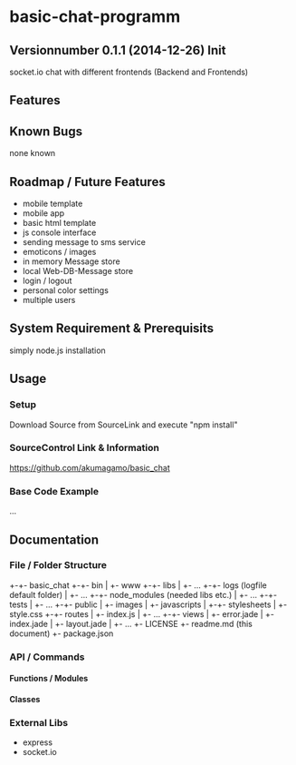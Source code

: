# basic-chat-programm
## Versionnumber 0.1.1 (2014-12-26) Init 
socket.io chat with different frontends (Backend and Frontends)

## Features

## Known Bugs
none known

## Roadmap / Future Features
* mobile template
* mobile app
* basic html template
* js console interface
* sending message to sms service
* emoticons / images
* in memory Message store
* local Web-DB-Message store
* login / logout 
* personal color settings
* multiple users

## System Requirement & Prerequisits
simply node.js installation

## Usage

### Setup
Download Source from SourceLink and execute "npm install"

### SourceControl Link & Information
https://github.com/akumagamo/basic_chat

### Base Code Example
...

## Documentation

### File / Folder Structure 

   +-+- basic_chat
     +-+- bin
     | +- www
     +-+- libs
     | +- ...
     +-+- logs (logfile default folder)
     | +- ...
     +-+- node_modules (needed libs etc.)
     | +- ...
     +-+- tests
     | +- ...
     +-+- public
     | +- images
     | +- javascripts
     | +-+- stylesheets
     |   +- style.css
     +-+- routes
     | +- index.js
     | +- ...
     +-+- views
     | +- error.jade
     | +- index.jade
     | +- layout.jade
     | +- ...
     +- LICENSE
     +- readme.md (this document)
     +- package.json 
	  
### API / Commands 

#### Functions / Modules

#### Classes

### External Libs
* express
* socket.io
